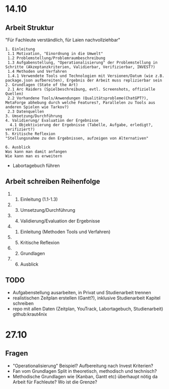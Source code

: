 # 14.10
## Arbeit Struktur
"Für Fachleute verständlich, für Laien nachvollziehbar"
```
1. Einleitung
 1.1 Motivation, "Einordnung in die Umwelt"
 1.2 Problemstellung/Problemraumbeschreibung
 1.3 Aufgabenstellung, "Operationalisierung" der Problemstellung in Schritte (Akzeptanzkriterien, Validierbar, Verifizierbar, INVEST?)
 1.4 Methoden und Verfahren
 1.4.1 Verwendete Tools und Technologien mit Versionen/Datum (wie z.B. package.json aufbereiten), Ergebnis der Arbeit muss replizierbar sein
2. Grundlagen (State of the Art)
 2.1 Arc Raiders (Spielbeschreibung, evtl. Screenshots, offizielle Quellen)
 2.2 Vorhandene Tools/Anwendungen (Qualitätsprobleme(ChatGPT?), MetaForge abhebung durch welche Features?, Parallelen zu Tools aus anderen Spielen wie Tarkov?)
 2.3 Datenquellen 
3. Umsetzung/Durchführung
4. Validierung/ Evaluation der Ergebnisse
  4.1 Objektivierung der Ergebnisse (Tabelle, Aufgabe, erledigt?, verifiziert?)
5. Kritische Reflexion 
"Stellungsnahme zu den Ergebnissen, aufzeigen von Alternativen"

6. Ausblick
Was kann man damit anfangen
Wie kann man es erweitern

```
- Labortagebuch führen

## Arbeit schreiben Reihenfolge
1. 1. Einleitung (1.1-1.3)
2. 3. Umsetzung/Durchführung
3. 4. Validierung/Evaluation der Ergebnisse
4. 1. Einleitung (Methoden Tools und Verfahren)
5. 5. Kritische Reflexion
6. 2. Grundlagen
7. 6. Ausblick

## TODO
- Aufgabenstellung ausarbeiten, in Privat und Studienarbeit trennen
- realistischen Zeitplan erstellen (Gantt?), inklusive Studienarbeit Kapitel schreiben
- repo mit allen Daten (Zeitplan, YouTrack, Labortagebuch, Studienarbeit) github:kraut4nix

# 27.10

## Fragen
- "Operationalisierung" Beispiel? Aufbereitung nach Invest Kriterien?
- Fan vom Grundlagen Split in theoretisch, methodisch und technisch?
- Methodische Grundlagen wie (Kanban, Gantt etc) überhaupt nötig da Arbeit für Fachleute? Wo ist die Grenze?
